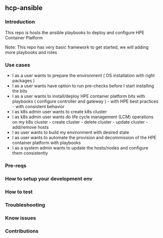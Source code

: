 ## hcp-ansible

### Introduction
This repo is hosts the ansible playbooks to deploy and configure HPE Container Platform

Note: This repo has very basic framework to get started, we will adding more playbooks and roles

### Use cases
  - I as a user wants to prepare the environment ( OS installation with right packages )
  - I as a user wants have option to run pre-checks before I start installing the bits
  - I as a user wants to install/deploy HPE container platform bits with playbooks ( configure controller and gateway )
          - with HPE best practices
          - with consistent behavior
  - I as k8s admin user wants to create k8s cluster
  - I as k8s admin user wants do life cycle management (LCM) operations on my k8s cluster
          - create cluster
          - delete cluster
          - update cluster
          - add/remove hosts
  - I as user wants to build my environment with desired state
  - I as user wants to automate the provision and decommission of the HPE container platform with playbooks
  - I as a system admin wants to update the hosts/nodes and configure them consistently

### Pre-reqs

### How to setup your development env

### How to test

### Troubleshooting

### Know issues


### Contributions



